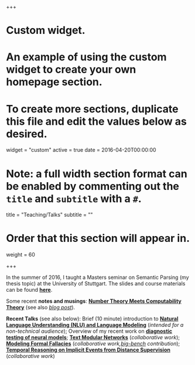 +++
# Custom widget.
# An example of using the custom widget to create your own homepage section.
# To create more sections, duplicate this file and edit the values below as desired.
widget = "custom"
active = true
date = 2016-04-20T00:00:00

# Note: a full width section format can be enabled by commenting out the `title` and `subtitle` with a `#`.
title = "Teaching/Talks"
subtitle = ""

# Order that this section will appear in.
weight = 60

+++

In the summer of 2016, I taught a Masters seminar on Semantic Parsing
(my thesis topic) at the University of Stuttgart. The slides and
course materials can be found [**here**](https://www.krichardson.me/files/stuttgart_course.zip).


Some recent  **notes and musings**: [**Number Theory Meets Computability
Theory**](https://www.krichardson.me/files/h10.pdf) (see also
[*blog post*](https://www.krichardson.me/post/number_computability/)).


**Recent Talks** (see also below): Brief (10 minute) introduction to
  [**Natural Language Understanding (NLU) and Language Modeling**](https://www.krichardson.me/files/nlu_lm.pdf)
  (*intended for a non-technical audience*); Overview of my recent
  work on  [**diagnostic testing of neural models**](https://www.krichardson.me/files/probing.pdf);
  [**Text Modular Networks**](https://www.krichardson.me/files/TMNs_NAACL_final.pdf)
  (*collaborative work*);
  [**Modeling Formal Fallacies**](https://debatelab.github.io/journal/fallacies-for-big-bench.html)
  (*collaborative work,[big-bench](https://github.com/google/BIG-bench) contribution*);
  [**Temporal Reasoning on Implicit Events from Distance Supervision**](https://www.krichardson.me/files/NAACL21_temporal.pdf) (*collaborative work*)
